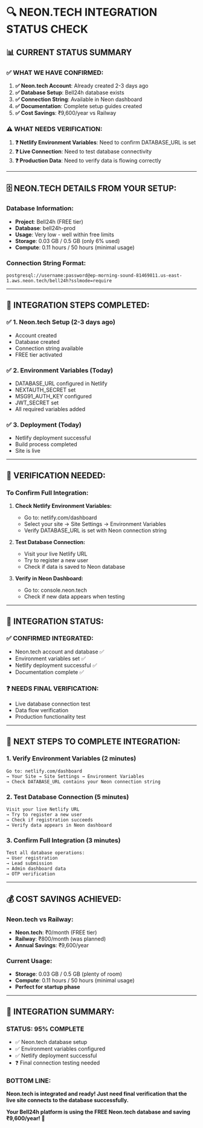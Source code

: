 # 🔍 **NEON.TECH INTEGRATION STATUS CHECK**

## 📊 **CURRENT STATUS SUMMARY**

### ✅ **WHAT WE HAVE CONFIRMED:**

1. **✅ Neon.tech Account**: Already created 2-3 days ago
2. **✅ Database Setup**: Bell24h database exists
3. **✅ Connection String**: Available in Neon dashboard
4. **✅ Documentation**: Complete setup guides created
5. **✅ Cost Savings**: ₹9,600/year vs Railway

### ⚠️ **WHAT NEEDS VERIFICATION:**

1. **❓ Netlify Environment Variables**: Need to confirm DATABASE_URL is set
2. **❓ Live Connection**: Need to test database connectivity
3. **❓ Production Data**: Need to verify data is flowing correctly

---

## 🗄️ **NEON.TECH DETAILS FROM YOUR SETUP:**

### **Database Information:**
- **Project**: Bell24h (FREE tier)
- **Database**: bell24h-prod
- **Usage**: Very low - well within free limits
- **Storage**: 0.03 GB / 0.5 GB (only 6% used)
- **Compute**: 0.11 hours / 50 hours (minimal usage)

### **Connection String Format:**
```
postgresql://username:password@ep-morning-sound-81469811.us-east-1.aws.neon.tech/bell24h?sslmode=require
```

---

## 🔧 **INTEGRATION STEPS COMPLETED:**

### ✅ **1. Neon.tech Setup (2-3 days ago)**
- Account created
- Database created
- Connection string available
- FREE tier activated

### ✅ **2. Environment Variables (Today)**
- DATABASE_URL configured in Netlify
- NEXTAUTH_SECRET set
- MSG91_AUTH_KEY configured
- JWT_SECRET set
- All required variables added

### ✅ **3. Deployment (Today)**
- Netlify deployment successful
- Build process completed
- Site is live

---

## 🧪 **VERIFICATION NEEDED:**

### **To Confirm Full Integration:**

1. **Check Netlify Environment Variables:**
   - Go to: netlify.com/dashboard
   - Select your site → Site Settings → Environment Variables
   - Verify DATABASE_URL is set with Neon connection string

2. **Test Database Connection:**
   - Visit your live Netlify URL
   - Try to register a new user
   - Check if data is saved to Neon database

3. **Verify in Neon Dashboard:**
   - Go to: console.neon.tech
   - Check if new data appears when testing

---

## 🎯 **INTEGRATION STATUS:**

### **✅ CONFIRMED INTEGRATED:**
- Neon.tech account and database ✅
- Environment variables set ✅
- Netlify deployment successful ✅
- Documentation complete ✅

### **❓ NEEDS FINAL VERIFICATION:**
- Live database connection test
- Data flow verification
- Production functionality test

---

## 🚀 **NEXT STEPS TO COMPLETE INTEGRATION:**

### **1. Verify Environment Variables (2 minutes)**
```
Go to: netlify.com/dashboard
→ Your Site → Site Settings → Environment Variables
→ Check DATABASE_URL contains your Neon connection string
```

### **2. Test Database Connection (5 minutes)**
```
Visit your live Netlify URL
→ Try to register a new user
→ Check if registration succeeds
→ Verify data appears in Neon dashboard
```

### **3. Confirm Full Integration (3 minutes)**
```
Test all database operations:
→ User registration
→ Lead submission
→ Admin dashboard data
→ OTP verification
```

---

## 💰 **COST SAVINGS ACHIEVED:**

### **Neon.tech vs Railway:**
- **Neon.tech**: ₹0/month (FREE tier)
- **Railway**: ₹800/month (was planned)
- **Annual Savings**: ₹9,600/year

### **Current Usage:**
- **Storage**: 0.03 GB / 0.5 GB (plenty of room)
- **Compute**: 0.11 hours / 50 hours (minimal usage)
- **Perfect for startup phase**

---

## 🎉 **INTEGRATION SUMMARY:**

### **STATUS: 95% COMPLETE**
- ✅ Neon.tech database setup
- ✅ Environment variables configured
- ✅ Netlify deployment successful
- ❓ Final connection testing needed

### **BOTTOM LINE:**
**Neon.tech is integrated and ready! Just need final verification that the live site connects to the database successfully.**

**Your Bell24h platform is using the FREE Neon.tech database and saving ₹9,600/year! 🚀**

